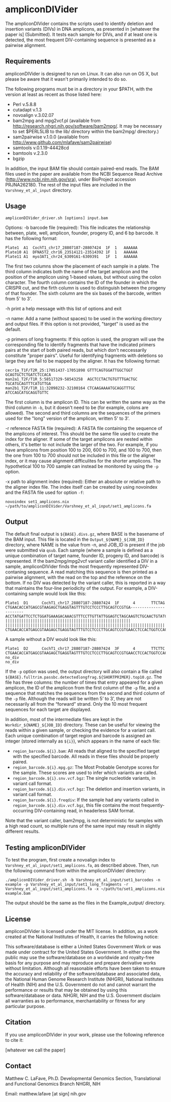 ampliconDIVider
============

The ampliconDIVider contains the scripts used to identify deletion and insertion variants (DIVs) in DNA amplicons, as presented in [whatever the paper is] (Submitted). It tests each sample for DIVs, and if at least one is detected, the most frequent DIV-containing sequence is presented as a pairwise alignment. 


Requirements
------------

ampliconDIVider is designed to run on Linux. It can also run on OS X, but please be aware that it wasn't primarily intended to do so.

The following programs must be in a directory in your $PATH, with the version at least as recent as those listed here:
* Perl v.5.8.8
* cutadapt v.1.3
* novoalign v.3.02.07
* bam2mpg and mpg2vcf.pl (available from http://research.nhgri.nih.gov/software/bam2mpg/. It may be necessary to set $PERL5LIB to the lib/ directory within the bam2mpg/ directory.) 
* sam2pairwise v.1.0.0 (available from http://www.github.com/mlafave/sam2pairwise)
* samtools v.0.1.19-44428cd
* bamtools v.2.3.0
* bgzip

In addition, the input BAM file should contain paired-end reads. The BAM files used in the paper are available from the NCBI Sequence Read Archive (http://www.ncbi.nlm.nih.gov/sra), under BioProject accession PRJNA262180. The rest of the input files are included in the `Varshney_et_al_input` directory.


Usage
-------

	ampliconDIVider_driver.sh [options] input.bam

Options:
-b	barcode file (required): This file indicates the relationship between, plate, well, amplicon, founder, progeny ID, and 6 bp barcode. It has the following format:
	
	Plate1	A1	CochT1_chr17_28807187-28807424	1F	1	AAAAAA
	Plate10	A1	DFNA5T2_chr16_23514121-23514392	1F	1	AAAAAA
	Plate11	A1	myo3AT1_chr24_6309161-6309391	1F	1	AAAAAA

The first two columns show the placement of each sample in a plate. The third column indicates both the name of the target amplicon and the position of the amplicon using 1-based values, but without using the colon character. The fourth column contains the ID of the founder in which the CRISPR cut, and the firth column is used to distinguish between the progeny of that founder. The sixth column are the six bases of the barcode, written from 5' to 3'.

-h	print a help message with this list of options and exit

-n	name: Add a name (without spaces) to be used in the working directory and output files. If this option is not provided, "target" is used as the default.

-p	primers of long fragments: If this option is used, the program will use the corresponding file to identify fragments that have the indicated primers pairs at the start of both paired reads, but which don't neccessarily constitute "proper pairs". Useful for identifying fragments with deletions so large they are fail to be mapped by the aligner. It has the following format:
	
	cecr1a_T1F/T2R_25:17051437-17051898	GTTTCAGTGGATTGGCTGGT	GCAGTGCTCTGATCTCCACA
	man2a1_T2F/T1R_5:58517329-58543258	AGCTCCTACTGTGTTTGACTGC	TGCATGCAGTTTCATGTTGA
	man2b1_T2F/T1R_11:32098232-32100164	CTCAAGAAAATGCAGGTTTGC	ATCCAGCATGCAGGTGTTC
	
The first column is the amplicon ID. This can be written the same way as the third column in `-b`, but it doesn't need to be (for example, colons are allowed). The second and third columns are the sequences of the primers used for the "long" version of the amplicon, written 5' to 3'.

-r	reference FASTA file (required): A FASTA file containing the sequence of the amplicons of interest. This should be the same file used to create the index for the aligner. If some of the target amplicons are nested within others, it's better to not include the larger of the two. For example, if you have amplicons from position 100 to 200, 600 to 700, and 100 to 700, then the one from 100 to 700 should not be included in this file or the aligner index, or it may cause alignment difficulites for the shorter amplicons. The hypothetical 100 to 700 sample can instead be monitored by using the `-p` option.

-x	path to alignment index (required): Either an absolute or relative path to the aligner index file. The index itself can be created by using novoindex and the FASTA file used for option `-f`:

	novoindex set1_amplicons.nix ~/path/to/ampliconDIVider/Varshney_et_al_input/set1_amplicons.fa


Output
-------

The default final output is `${BASE}.divs.gz`, where BASE is the basename of the BAM input. This file is located in the `Output_${NAME}_${JOB_ID}` directory, where NAME is the value from -n, and JOB_ID is present if the job were submitted via `qsub`. Each sample (where a sample is defined as a unique combination of target name, founder ID, progeny ID, and barcode) is represented. If the bam2mpg/mpg2vcf variant caller identified a DIV in a sample, ampliconDIVider finds the most frequently represented DIV-contaning sequence. A read matching this sequence is then printed as a pairwise alignment, with the read on the top and the reference on the bottom. If no DIV was detected by the variant caller, this is reported in a way that maintains the four-line periodicity of the output.
For example, a DIV-containing sample would look like this:

	Plate1  D1      CochT1_chr17_28807187-28807424  1F      4       TTCTAG
	CTGAACACCATGAGCGTAAGAGCTGAGGTAGTTTGTCCTCCCTTGCAGTCCGTGA-----------------------ACCTATGATTCCTCTGGATGAAAGACAAACGTTTCCTTGTTATTGGAGTCTAGCAAGTCTGCAACTGTATCGTTTAAAGTGAAAACTGTACCTGTGAATGGCTGCTCCGCATATGCTGGAAATAGAGGCATAAACTCCAGAACCAAACACTGAGAGGCTC
	|||||||||||||||||||||||||||||||||||||||||||||||||||||||                       ||||||||||||||||||||||||||||||||||||||||||||||||||||||||||||||||||||||||||||||||||||||||||||||||||||||||||||||||||||||||||||||||||||||||||||||||||||||||||||||||
	CTGAACACCATGAGCGTAAGAGCTGAGGTAGTTTGTCCTCCCTTGCAGTCCGTGAACCTCCACTGGTCCACCAGACAGACCTATGATTCCTCTGGATGAAAGACAAACGTTTCCTTGTTATTGGAGTCTAGCAAGTCTGCAACTGTATCGTTTAAAGTGAAAACTGTACCTGTGAATGGCTGCTCCGCATATGCTGGAAATAGAGGCATAAACTCCAGAACCAAACACTGAGAGGCTC

A sample without a DIV would look like this:

	Plate1  D2      CochT1_chr17_28807187-28807424  3F      4       TTCTTC
	CTGAACACCATGAGCGTAAGAGCTGAGGTAGTTTGTCCTCCCTTGCAGTCCGTGAACCTCCACTGGTCCACCAGACAGACCTATGATTCCTCTGGATGAAAGACAAACGTTTCCTTGTTATTGGAGTCTAGCAAGTCTGCAACTGTATCGTTTAAAGTGAAAACTGTACCTGTGAATGGCTGCTCCGCATATGCTGGAAATAGAGGCATAAACTCCAGAACCAAACACTGAGAGGCTCAAAGATCGGAAGAGCACACGTCTGAACTCCAGTCACAA
	no_div
	no_div

If the `-p` option was used, the output directory will also contain a file called `${BASE}.fulltrim.passbc.detectedlongfrag.${SHORTPRIMER}.top10.gz`. The file has three columns: the number of times that entry appeared for a given amplicon, the ID of the amplicon from the first column of the `-p` file, and a sequence that matches the sequences from the second and third column of the `-p` file. Although the reads will be written 5’ to 3’, they are not necessarily all from the “forward” strand. Only the 10 most frequent sequences for each target are displayed.

In addition, most of the intermediate files are kept in the `Workdir_${NAME}_${JOB_ID}` directory. These can be useful for viewing the reads within a given sample, or checking the evidence for a variant call. Each unique combination of target region and barcode is assigned an integer (stored internally as `${i}`), which appears in the name of each file:

* `region_barcode.${i}.bam`: All reads that aligned to the specified target with the specified barcode. All reads in these files should be properly paired.
* `region_barcode.${i}.mpg.gz`: The Most Probable Genotype scores for the sample. These scores are used to infer which variants are called.
* `region_barcode.${i}.snv.vcf.bgz`: The single nucleotide variants, in variant call format.
* `region_barcode.${i}.div.vcf.bgz`: The deletion and insertion variants, in variant call format.
* `region_barcode.${i}.freqdiv`: If the sample had any variants called in `region_barcode.${i}.div.vcf.bgz`, this file contains the most frequently-occurring DIV-containing read, in headerless SAM format.

Note that the variant caller, bam2mpg, is not deterministic for samples with a high read count, so multiple runs of the same input may result in slightly different results.


Testing ampliconDIVider
-----------------------

To test the program, first create a novoalign index to `Varshney_et_al_input/set1_amplicons.fa`, as described above. Then, run the following command from within the ampliconDIVider/ directory:

	./ampliconDIVider_driver.sh -b Varshney_et_al_input/set1_barcodes -n example -p Varshney_et_al_input/set1_long_fragments -r Varshney_et_al_input/set1_amplicons.fa -x ~/path/to/set1_amplicons.nix example.bam
	
The output should be the same as the files in the Example_output/ directory.


License
-------

ampliconDIVider is licensed under the MIT license. In addition, as a work created at the National Institutes of Health, it carries the following notice:
 
This software/database is either a United States Government Work or was made under contract for the United States Government. In either case the public may use the software/database on a worldwide and royalty-free basis for any purpose and may reproduce and prepare derivative works without limitation. Although all reasonable efforts have been taken to ensure the accuracy and reliability of the software/database and associated data, the National Human Genome Research Institute (NHGRI), National Institutes of Health (NIH) and the U.S. Government do not and cannot warrant the performance or results that may be obtained by using this software/database or data. NHGRI, NIH and the U.S. Government disclaim all warranties as to performance, merchantability or fitness for any particular purpose.


Citation
--------

If you use ampliconDIVider in your work, please use the following reference to cite it:

[whatever we call the paper]


Contact
-------

Matthew C. LaFave, Ph.D.
Developmental Genomics Section, Translational and Functional Genomics Branch
NHGRI, NIH

Email: matthew.lafave [at sign] nih.gov

